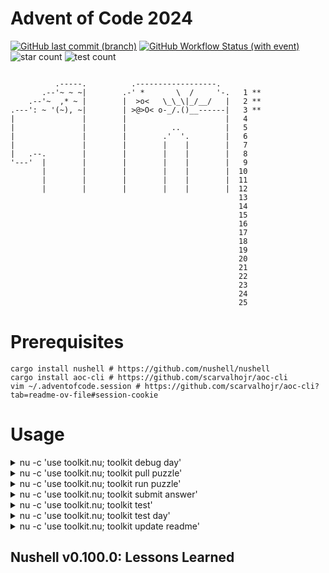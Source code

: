 
# Advent of Code 2024

[![GitHub last commit (branch)](https://img.shields.io/github/last-commit/NonlinearFruit/advent-of-code-2024/master)](https://github.com/NonlinearFruit/advent-of-code-2024/commits/master/)
[![GitHub Workflow Status (with event)](https://img.shields.io/github/actions/workflow/status/NonlinearFruit/advent-of-code-2024/test.yml?label=tests)](https://github.com/NonlinearFruit/advent-of-code-2024/actions/workflows/test.yml)
![star count](https://img.shields.io/badge/stars-6-yellow)
![test count](https://img.shields.io/badge/tests-0-blue)

```

          .-----.          .------------------.         
       .--'~ ~ ~|        .-' *       \  /     '-.   1 **
    .--'~  ,* ~ |        |  >o<   \_\_\|_/__/   |   2 **
.---': ~ '(~), ~|        | >@>O< o-_/.()__------|   3 **
|               |        |                      |   4 
|               |        |          ..          |   5 
|               |        |        .'  '.        |   6 
|               |        |        |    |        |   7 
|   .--.        |        |        |    |        |   8 
'---'  |        |        |        |    |        |   9 
       |        |        |        |    |        |  10 
       |        |        |        |    |        |  11 
       |        |        |        |    |        |  12 
                                                   13
                                                   14
                                                   15
                                                   16
                                                   17
                                                   18
                                                   19
                                                   20
                                                   21
                                                   22
                                                   23
                                                   24
                                                   25

```

# Prerequisites

```
cargo install nushell # https://github.com/nushell/nushell
cargo install aoc-cli # https://github.com/scarvalhojr/aoc-cli
vim ~/.adventofcode.session # https://github.com/scarvalhojr/aoc-cli?tab=readme-ov-file#session-cookie
```

# Usage

<details>
<summary>
nu -c 'use toolkit.nu; toolkit debug day'
</summary>

```
Debugs the given day

Usage:
  > debug day <day> 

Flags:
  -h, --help: Display the help message for this command

Parameters:
  day <string>

Input/output types:
  ╭───┬───────┬────────╮
  │ # │ input │ output │
  ├───┼───────┼────────┤
  │ 0 │ any   │ any    │
  ╰───┴───────┴────────╯


```
</details>

<details>
<summary>
nu -c 'use toolkit.nu; toolkit pull puzzle'
</summary>

```
Download the puzzle input and description

Usage:
  > pull puzzle (day) 

Flags:
  -h, --help: Display the help message for this command

Parameters:
  day <string>:  (optional)

Input/output types:
  ╭───┬───────┬────────╮
  │ # │ input │ output │
  ├───┼───────┼────────┤
  │ 0 │ any   │ any    │
  ╰───┴───────┴────────╯


```
</details>

<details>
<summary>
nu -c 'use toolkit.nu; toolkit run puzzle'
</summary>

```
Run a puzzle solver

Usage:
  > run puzzle (day) 

Flags:
  -h, --help: Display the help message for this command

Parameters:
  day <string>:  (optional)

Input/output types:
  ╭───┬───────┬────────╮
  │ # │ input │ output │
  ├───┼───────┼────────┤
  │ 0 │ any   │ any    │
  ╰───┴───────┴────────╯


```
</details>

<details>
<summary>
nu -c 'use toolkit.nu; toolkit submit answer'
</summary>

```
Submit an answer to a puzzle

Usage:
  > submit answer (day) 

Flags:
  -h, --help: Display the help message for this command

Parameters:
  day <string>:  (optional)

Input/output types:
  ╭───┬───────┬────────╮
  │ # │ input │ output │
  ├───┼───────┼────────┤
  │ 0 │ any   │ any    │
  ╰───┴───────┴────────╯


```
</details>

<details>
<summary>
nu -c 'use toolkit.nu; toolkit test'
</summary>

```
Runs all the unit tests

Usage:
  > test 

Subcommands:
  test day (custom) - Runs all the unit tests for a single day

Flags:
  -h, --help: Display the help message for this command

Input/output types:
  ╭───┬───────┬────────╮
  │ # │ input │ output │
  ├───┼───────┼────────┤
  │ 0 │ any   │ any    │
  ╰───┴───────┴────────╯


```
</details>

<details>
<summary>
nu -c 'use toolkit.nu; toolkit test day'
</summary>

```
Runs all the unit tests for a single day

Usage:
  > test day <day> 

Flags:
  -h, --help: Display the help message for this command

Parameters:
  day <string>

Input/output types:
  ╭───┬───────┬────────╮
  │ # │ input │ output │
  ├───┼───────┼────────┤
  │ 0 │ any   │ any    │
  ╰───┴───────┴────────╯


```
</details>

<details>
<summary>
nu -c 'use toolkit.nu; toolkit update readme'
</summary>

```
Recalculate the README

Usage:
  > update readme 

Flags:
  -h, --help: Display the help message for this command

Input/output types:
  ╭───┬───────┬────────╮
  │ # │ input │ output │
  ├───┼───────┼────────┤
  │ 0 │ any   │ any    │
  ╰───┴───────┴────────╯


```
</details>

## Nushell v0.100.0: Lessons Learned

